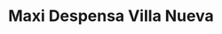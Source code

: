 ---
title: "Maxi Despensa Villa Nueva"
url: /zona-5-de-villa-nueva/maxi-despensa-villa-nueva/
shop: Warenhaus
---